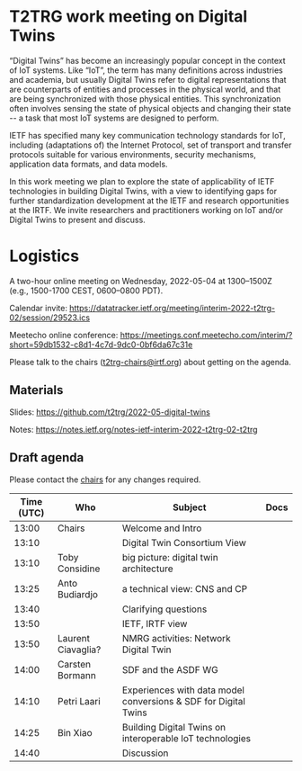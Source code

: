 # T2TRG work meeting on Digital Twins

“Digital Twins” has become an increasingly popular concept in the context of IoT systems. Like “IoT”, the term has many definitions across industries and academia, but usually Digital Twins refer to digital representations that are counterparts of entities and processes in the physical world, and that are being synchronized with those physical entities. This synchronization often involves sensing the state of physical objects and changing their state -- a task that most IoT systems are designed to perform.

IETF has specified many key communication technology standards for IoT, including (adaptations of) the Internet Protocol, set of transport and transfer protocols suitable for various environments, security mechanisms, application data formats, and data models.

In this work meeting we plan to explore the state of applicability of IETF technologies in building Digital Twins, with a view to identifying gaps for further standardization development at the IETF and research opportunities at the IRTF. We invite researchers and practitioners working on IoT and/or Digital Twins to present and discuss.

# Logistics

A two-hour online meeting on Wednesday, 2022-05-04 at 1300–1500Z
(e.g., 1500-1700 CEST, 0600–0800 PDT).

Calendar invite: https://datatracker.ietf.org/meeting/interim-2022-t2trg-02/session/29523.ics

Meetecho online conference: https://meetings.conf.meetecho.com/interim/?short=59db1532-c8d1-4c7d-9dc0-0bf6da67c31e

Please talk to the chairs (t2trg-chairs@irtf.org) about getting on the agenda.

## Materials

Slides: https://github.com/t2trg/2022-05-digital-twins

Notes: https://notes.ietf.org/notes-ietf-interim-2022-t2trg-02-t2trg

## Draft agenda

Please contact the [chairs][] for any changes required.

| Time (UTC) | Who                | Subject                                                         | Docs |
|------------|--------------------|-----------------------------------------------------------------|------|
|      13:00 | Chairs             | Welcome and Intro                                               |      |
|      13:10 |                    | Digital Twin Consortium View                                    |      |
|      13:10 | Toby Considine     | big picture: digital twin architecture                          |      |
|      13:25 | Anto Budiardjo     | a technical view: CNS and CP                                    |      |
|      13:40 |                    | Clarifying questions                                            |      |
|      13:50 |                    | IETF, IRTF view                                                 |      |
|      13:50 | Laurent Ciavaglia? | NMRG activities: Network Digital Twin                           |      |
|      14:00 | Carsten Bormann    | SDF and the ASDF WG                                             |      |
|      14:10 | Petri Laari        | Experiences with data model conversions & SDF for Digital Twins |      |
|      14:25 | Bin Xiao           | Building Digital Twins on interoperable IoT technologies        |      |
|      14:40 |                    | Discussion                                                      |      |

[chairs]: mailto:t2trg-chairs@irtf.org

